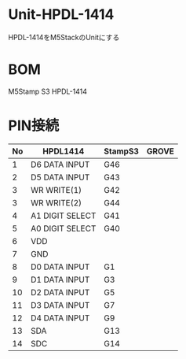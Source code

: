 # Unit-HPDL-1414
HPDL-1414をM5StackのUnitにする

# BOM
M5Stamp S3
HPDL-1414

# PIN接続

|No|HPDL1414|StampS3|GROVE|
|-|-|-|-|
|1|D6 DATA INPUT|G46|
|2|D5 DATA INPUT|G43|
|3|WR WRITE(1)|G42|
|3|WR WRITE(2)|G44|
|4|A1 DIGIT SELECT|G41|
|5|A0 DIGIT SELECT|G40|
|6|VDD||
|7|GND||
|8|D0 DATA INPUT|G1|
|9|D1 DATA INPUT|G3|
|10|D2 DATA INPUT|G5|
|11|D3 DATA INPUT|G7|
|12|D4 DATA INPUT|G9|
|13|SDA|G13|
|14|SDC|G14|
